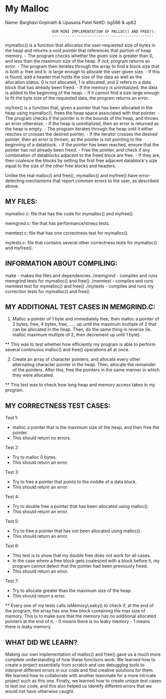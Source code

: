 # My Malloc

Name: Barghavi Gopinath & Upasana Patel 
NetID: bg586 & up62

                         OUR MINI IMPLEMENTATION OF MALLOC() AND FREE():
                         ----------------------------------------------

mymalloc() is a function that allocates the user-requested size of bytes in the heap and returns a 
void pointer that references that portion of heap memory. 
    - The program checks whether the given size is greater than 0, and less than the maximum size of 
    the heap. If not, program returns an error. 
    - The program then iterates through the array to find a block size that is both a: free and 
    b: is large enough to allocate the user-given size. 
        - If this is found, add a header that holds the size of the data as well as the
        allocation status. 0 is not allocated, 1 is allocated, and 2 refers to a data block
        that has already been freed. 
    - If the memory is uninitialized, the data is added to the beginning of the heap.
    - If it cannot find a size large enough to fit the byte size of the requested data, the program 
    returns an error.

myfree() is a function that, given a pointer that has been allocated in the heap using mymalloc(), 
frees the heap space associated with that pointer. 
    - The program checks if the pointer is in the bounds of the heap, and throws an error otherwise. 
    - If the heap is uninitialized, then an error is returned as the heap is empty. 
    - The program iterates through the heap until it either reaches or crosses the desired pointer. 
        - If the iterator crosses the desired pointer, then an error is thrown, as the 
        pointer is not pointing to the beginning of a datablock. 
    - If the pointer has been reached, ensure that the pointer has not already been freed. 
    - Free the pointer, and check if any combination of datablocks adjacent to the freed
    block are free. 
        - If they are, then coalesce the blocks by setting the first free adjacent datablock's 
        size equal to the size of the other free blocks and headers. 
        
Unlike the real malloc() and free(), mymalloc() and myfree() have error-detecting mechanisms that
report common errors to the user, as described above. 

MY FILES: 
-------

mymalloc.c: file that has the code for mymalloc() and myfree().

memgrind.c: file that has performance/stress tests. 

memtest.c: file that has one correctness test for mymalloc().
 
mytests.c: file that contains several other correctness tests for mymalloc() and myfree().

INFORMATION ABOUT COMPILING:
---------------------------
make - makes the files and dependencies
./memgrind - compiles and runs memgrind tests for mymalloc() and free()
./memtest - compiles and runs memtest test for mymalloc() and free()
./mytests - compiles and runs my correction tests for mymalloc() and free()


MY ADDITIONAL TEST CASES IN MEMGRIND.C:
--------------------------------------
1. Malloc a pointer of 1 byte and immediately free, then malloc a pointer of 2 bytes, free,
4 bytes, free, ..... up until the maximum multiple of 2 that can be allocated in the heap. 
Then, do the same thing in reverse (ie. malloc maximum multiple of 2, then decrement up until
1 byte).

** This was to test whether how efficiently my program is able to perform several continuous 
malloc() and free() operations all at once. 

2. Create an array of character pointers, and allocate every other alternating character pointer 
in the heap. Then, allocate the remainder of the pointers. After this, free the pointers in the 
same manner in which they were allocated. 

** This test was to check how long heap and memory access takes in my program.


MY CORRECTNESS TEST CASES: 
-------------------------
Test 1:
- malloc a pointer that is the maximum size of the heap, and then free the pointer. 
- This should return no errors. 

Test 2: 
- Try to malloc 0 bytes.
- This should return an error.

Test 3: 
- Try to free a pointer that points to the middle of a data block. 
- This should return an error. 

Test 4: 
- Try to double free a pointer that has been allocated using malloc().
- This should return an error. 

Test 5: 
- Try to free a pointer that has not been allocated using malloc(). 
- This should return an error.

Test 6: 
- This test is to show that my double free does not work for all cases. 
- In the case where a free block gets coalesced with a block before it, my program cannot 
detect that the pointer had been previously freed. 
- This should return an error. 

Test 7: 
- Try to allocate greater than the maximum size of the heap. 
- This should return a error.


** Every one of my tests calls isMemoryLeaky() to check if, at the end of the program, 
the array has one free block containing the max size of memory. This is to make sure that the
memory has no additional allocated pointers at the end of it.
    - 0 means there is no leaky memory
    - 1 means there is leaky memory. 

WHAT DID WE LEARN?
----------------
Making our own implementation of malloc() and free() gave us a much more complete understanding 
of how these functions work. We learned how to create a project essentially from scratch and use 
debugging tools to interpret different errors in our code and find creative solutions for them. We 
learned how to collaborate with another teammate for a more intricate project such as this one. 
Finally, we learned how to create unique test cases to test our code, and this also helped us 
identify different errors that we would not have otherwise caught. 
